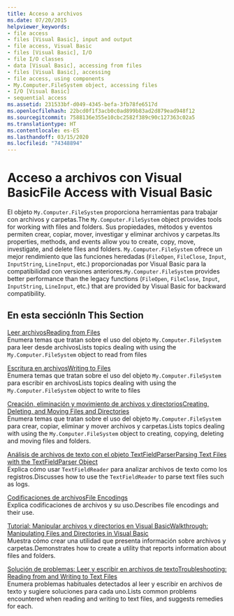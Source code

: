 ```yaml
---
title: Acceso a archivos
ms.date: 07/20/2015
helpviewer_keywords:
- file access
- files [Visual Basic], input and output
- file access, Visual Basic
- files [Visual Basic], I/O
- file I/O classes
- data [Visual Basic], accessing from files
- files [Visual Basic], accessing
- file access, using components
- My.Computer.FileSystem object, accessing files
- I/O [Visual Basic]
- sequential access
ms.assetid: 231533bf-d049-4345-befa-3fb78fe6517d
ms.openlocfilehash: 22bcd0f1f3acb0c0ad899b83ad2d879ead948f12
ms.sourcegitcommit: 7588136e355e10cbc2582f389c90c127363c02a5
ms.translationtype: HT
ms.contentlocale: es-ES
ms.lasthandoff: 03/15/2020
ms.locfileid: "74348894"
---
```

# <a name="file-access-with-visual-basic"></a><span data-ttu-id="8caa9-102">Acceso a archivos con Visual Basic</span><span class="sxs-lookup"><span data-stu-id="8caa9-102">File Access with Visual Basic</span></span>

<span data-ttu-id="8caa9-103">El objeto `My.Computer.FileSystem` proporciona herramientas para trabajar con archivos y carpetas.</span><span class="sxs-lookup"><span data-stu-id="8caa9-103">The `My.Computer.FileSystem` object provides tools for working with files and folders.</span></span> <span data-ttu-id="8caa9-104">Sus propiedades, métodos y eventos permiten crear, copiar, mover, investigar y eliminar archivos y carpetas.</span><span class="sxs-lookup"><span data-stu-id="8caa9-104">Its properties, methods, and events allow you to create, copy, move, investigate, and delete files and folders.</span></span> <span data-ttu-id="8caa9-105">`My.Computer.FileSystem` ofrece un mejor rendimiento que las funciones heredadas (`FileOpen`, `FileClose`, `Input`, `InputString`, `LineInput`, etc.) proporcionadas por Visual Basic para la compatibilidad con versiones anteriores.</span><span class="sxs-lookup"><span data-stu-id="8caa9-105">`My.Computer.FileSystem` provides better performance than the legacy functions (`FileOpen`, `FileClose`, `Input`, `InputString`, `LineInput`, etc.) that are provided by Visual Basic for backward compatibility.</span></span>  
  
## <a name="in-this-section"></a><span data-ttu-id="8caa9-106">En esta sección</span><span class="sxs-lookup"><span data-stu-id="8caa9-106">In This Section</span></span>  

 [<span data-ttu-id="8caa9-107">Leer archivos</span><span class="sxs-lookup"><span data-stu-id="8caa9-107">Reading from Files</span></span>](../../../../visual-basic/developing-apps/programming/drives-directories-files/reading-from-files.md)  
 <span data-ttu-id="8caa9-108">Enumera temas que tratan sobre el uso del objeto `My.Computer.FileSystem` para leer desde archivos</span><span class="sxs-lookup"><span data-stu-id="8caa9-108">Lists topics dealing with using the `My.Computer.FileSystem` object to read from files</span></span>  
  
 [<span data-ttu-id="8caa9-109">Escritura en archivos</span><span class="sxs-lookup"><span data-stu-id="8caa9-109">Writing to Files</span></span>](../../../../visual-basic/developing-apps/programming/drives-directories-files/writing-to-files.md)  
 <span data-ttu-id="8caa9-110">Enumera temas que tratan sobre el uso del objeto `My.Computer.FileSystem` para escribir en archivos</span><span class="sxs-lookup"><span data-stu-id="8caa9-110">Lists topics dealing with using the `My.Computer.FileSystem` object to write to files</span></span>  
  
 [<span data-ttu-id="8caa9-111">Creación, eliminación y movimiento de archivos y directorios</span><span class="sxs-lookup"><span data-stu-id="8caa9-111">Creating, Deleting, and Moving Files and Directories</span></span>](../../../../visual-basic/developing-apps/programming/drives-directories-files/creating-deleting-and-moving-files-and-directories.md)  
 <span data-ttu-id="8caa9-112">Enumera temas que tratan sobre el uso del objeto `My.Computer.FileSystem` para crear, copiar, eliminar y mover archivos y carpetas.</span><span class="sxs-lookup"><span data-stu-id="8caa9-112">Lists topics dealing with using the `My.Computer.FileSystem` object to creating, copying, deleting and moving files and folders.</span></span>  
  
 [<span data-ttu-id="8caa9-113">Análisis de archivos de texto con el objeto TextFieldParser</span><span class="sxs-lookup"><span data-stu-id="8caa9-113">Parsing Text Files with the TextFieldParser Object</span></span>](../../../../visual-basic/developing-apps/programming/drives-directories-files/parsing-text-files-with-the-textfieldparser-object.md)  
 <span data-ttu-id="8caa9-114">Explica cómo usar `TextFieldReader` para analizar archivos de texto como los registros.</span><span class="sxs-lookup"><span data-stu-id="8caa9-114">Discusses how to use the `TextFieldReader` to parse text files such as logs.</span></span>  
  
 [<span data-ttu-id="8caa9-115">Codificaciones de archivos</span><span class="sxs-lookup"><span data-stu-id="8caa9-115">File Encodings</span></span>](../../../../visual-basic/developing-apps/programming/drives-directories-files/file-encodings.md)  
 <span data-ttu-id="8caa9-116">Explica codificaciones de archivos y su uso.</span><span class="sxs-lookup"><span data-stu-id="8caa9-116">Describes file encodings and their use.</span></span>  
  
 [<span data-ttu-id="8caa9-117">Tutorial: Manipular archivos y directorios en Visual Basic</span><span class="sxs-lookup"><span data-stu-id="8caa9-117">Walkthrough: Manipulating Files and Directories in Visual Basic</span></span>](../../../../visual-basic/developing-apps/programming/drives-directories-files/walkthrough-manipulating-files-and-directories.md)  
 <span data-ttu-id="8caa9-118">Muestra cómo crear una utilidad que presenta información sobre archivos y carpetas.</span><span class="sxs-lookup"><span data-stu-id="8caa9-118">Demonstrates how to create a utility that reports information about files and folders.</span></span>  
  
 [<span data-ttu-id="8caa9-119">Solución de problemas: Leer y escribir en archivos de texto</span><span class="sxs-lookup"><span data-stu-id="8caa9-119">Troubleshooting: Reading from and Writing to Text Files</span></span>](../../../../visual-basic/developing-apps/programming/drives-directories-files/troubleshooting-reading-from-and-writing-to-text-files.md)  
 <span data-ttu-id="8caa9-120">Enumera problemas habituales detectados al leer y escribir en archivos de texto y sugiere soluciones para cada uno.</span><span class="sxs-lookup"><span data-stu-id="8caa9-120">Lists common problems encountered when reading and writing to text files, and suggests remedies for each.</span></span>
